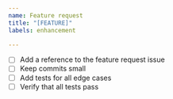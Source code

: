 ```yaml
---
name: Feature request
title: "[FEATURE]"
labels: enhancement

---
```


- [ ] Add a reference to the feature request issue
- [ ] Keep commits small
- [ ] Add tests for all edge cases
- [ ] Verify that all tests pass
